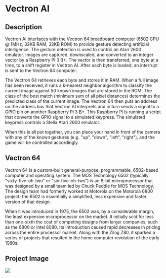 # Vectron AI

## Description

Vectron AI interfaces with the Vectron 64 breadboard computer (6502 CPU @ 1MHz, 32KB RAM, 32KB ROM) to provide gesture detecting artificial intelligence. The gesture detection is used to control an Atari 2600 emulator.
Images are captured, downscaled, and converted to an integer vector by a Raspberry Pi 3 B+. The vector is then transferred, one byte at a time, to a shift register in Vectron AI. After each byte is loaded, an interrupt is sent to the Vectron 64 computer.

The Vectron 64 retrieves each byte and stores it in RAM. When a full image has been received, it runs a k-nearest neighbor algorithm to classify the current image against 50 known images that are stored in the ROM. The class of the best match (minimum sum of all pixel distances) determines the predicted class of the current image. 
The Vectron 64 then puts an address on the address bus that Vectron AI interprets and in turn sends a signal to a GPIO pin on another Raspberry Pi 3 B+. This Raspberry Pi is running a script that converts the GPIO signal to a simulated keypress. The simulated keypress controls a Stella Atari 2600 emulator.

When this is all put together, you can place your hand in front of the camera with any of the known gestures (e.g. "up", "down", "left", "right"), and the game will be controlled accordingly.

## Vectron 64 
Vectron 64 is a custom-built general-purpose, programmable, 6502-based computer and operating system. The MOS Technology 6502 (typically "sixty-five-oh-two" or "six-five-oh-two") is an 8-bit microprocessor that was designed by a small team led by Chuck Peddle for MOS Technology. The design team had formerly worked at Motorola on the Motorola 6800 project; the 6502 is essentially a simplified, less expensive and faster version of that design.

When it was introduced in 1975, the 6502 was, by a considerable margin, the least expensive microprocessor on the market. It initially sold for less than one-sixth the cost of competing designs from larger companies, such as the 6800 or Intel 8080. Its introduction caused rapid decreases in pricing across the entire processor market. Along with the Zilog Z80, it sparked a series of projects that resulted in the home computer revolution of the early 1980s.

## Project Image

![](https://hackster.imgix.net/uploads/attachments/1104547/ai_module_sm.jpg?auto=compress%2Cformat&w=740&h=555&fit=max)




